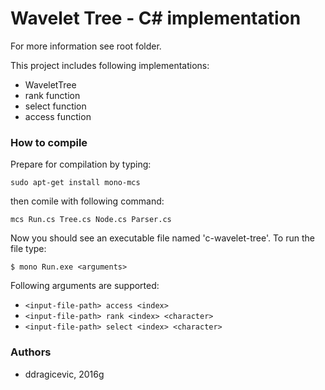 # Wavelet Tree - C# implementation

For more information see root folder.

This project includes following implementations:

 - WaveletTree
 - rank function
 - select function
 - access function


### How to compile
 Prepare for compilation by typing:

    sudo apt-get install mono-mcs
then comile with following command:

    mcs Run.cs Tree.cs Node.cs Parser.cs

Now you should see an executable file named 'c-wavelet-tree'.
To run the file type:

    $ mono Run.exe <arguments>

Following arguments are supported:

- `<input-file-path> access <index>`
- `<input-file-path> rank <index> <character>`
- `<input-file-path> select <index> <character>`

### Authors

- ddragicevic, 2016g


